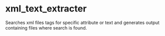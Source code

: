 # xml_text_extracter
Searches xml files tags for specific attribute or text and generates output containing files where search is found.
